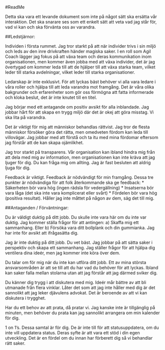#ReadMe

Detta ska vara ett levande dokument som inte på något sätt ska ersätta vår interaktion. Det ska snarare ses som ett enkelt sätt att veta vad jag står för, vad vi kan och ska förvänta oss av varandra.

##Ledstjärnor:

Individen i första rummet. Jag tror starkt på att när individer trivs i sin miljö och leds av den inre drivkraften händer magiska saker. I en roll som Agil Coach lägger jag fokus på att växa team och deras kommunikation inom organisationen, men kommer även jobba med att växa individer, det är jag övertygad om kommer leda till att de hjälper till att växa starka team, vilket leder till starka avdelningar, vilket leder till starka organisationer.

Ledarskap är inte exklusivt. För att lyckas bäst behöver vi alla vara ledare i våra roller och hjälpa till att leda varandra mot framgång. Det är våra olika bakgrunder och erfarenheter som gör oss förmögna att fatta informerade och kloka beslut, det är inte knutet till en titel.

Jag börjar med ett antagande om positiv avsikt för alla inblandade. Jag jobbar hårt för att skapa en trygg miljö där det är okej att göra misstag. Vi ska lita på varandra.

Det är viktigt för mig att människor behandlas rättvist. Jag tror de flesta människor försöker göra det rätta, men omedveten fördom kan leda till villovägar. Jag jobbar med att förstå och ta itu med mina fördomar eftersom jag förstår att de kan skapa ojämlikhet.

Jag tror starkt på transparens. Vår organisation kan ibland hindra mig från att dela med mig av information, men organisationen kan inte kräva att jag ljuger för dig. Du kan fråga mig om allting. Jag är fast besluten att aldrig ljuga för dig.

Feedback är viktigt. Feedback är nödvändigt för min framgång. Dessa tre punkter är nödvändiga för att folk återkommande ska ge feedback: * Säkerheten bör vara hög (ingen rädsla för vedergällning) * Insatserna bör vara låga (det ska inte vara komplicerat eller svårt) * Fördelen bör vara hög (positiva resultat). Håller jag inte måttet på någon av dem, säg det till mig.

##Antaganden / Förväntningar:

Du är väldigt duktig på ditt jobb. Du skulle inte vara här om du inte var duktig. Jag kommer ställa frågor för att antingen: a) Skaffa mig ett sammanhang. Eller b) Försöka vara ditt bollplank och din gummianka. Jag har inte för avsikt att ifrågasätta dig.

Jag är inte duktig på ditt jobb. Du vet bäst. Jag jobbar på att sätta saker i perspektiv och skapa ett sammanhang. Jag ställer frågor för att hjälpa dig ventilera dina ideér, men jag kommer inte köra över dem.

Du talar om för mig när du inte kan utföra ditt jobb. Ett av mina största ansvarsområden är att se till att du har vad du behöver för att lyckas. Ibland kan saker falla mellan stolarna utan att jag förstår att jag därmed sviker dig.

Du känner dig trygg i att diskutera med mig. Ideér mår bättre av att bli utmanade från flera vinklar. Låter det som att jag inte håller med dig är det sannolikt att jag leker djävulens advokat. Det är beroende av att vi kan diskutera i trygghet.

Har du ett behov av att prata, då pratar vi. Jag kanske inte är tillgänglig på minuten, men behöver du prata kan jag sannolikt arrangera om min kalender för dig.

1 on 1’s. Dessa samtal är för dig. De är inte till för att statusuppdatera, om du inte vill uppdatera status. Deras syfte är att vara ett stöd i din egen utveckling. Det är en fördel om du innan har förberett dig så vi behandlar rätt saker.

